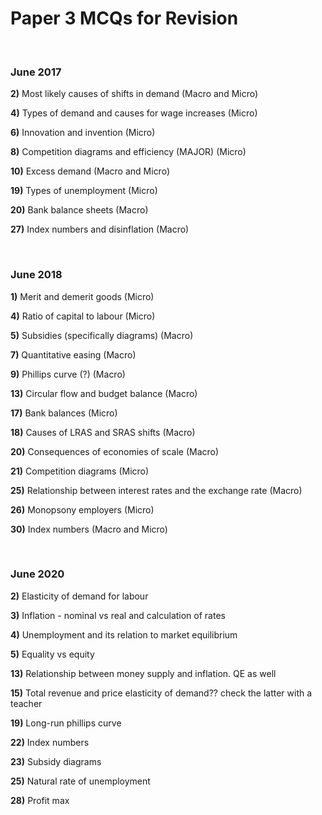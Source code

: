 # Paper 3 MCQs for Revision


</br>

### June 2017

**2)** Most likely causes of shifts in demand (Macro and Micro)

**4)** Types of demand and causes for wage increases (Micro)

**6)** Innovation and invention (Micro)

**8)** Competition diagrams and efficiency (MAJOR) (Micro)

**10)** Excess demand (Macro and Micro)

**19)** Types of unemployment (Micro)

**20)** Bank balance sheets (Macro)

**27)** Index numbers and disinflation (Macro)

</br>

### June 2018

**1)** Merit and demerit goods (Micro)

**4)** Ratio of capital to labour (Micro)

**5)** Subsidies (specifically diagrams) (Macro)

**7)** Quantitative easing (Macro)

**9)** Phillips curve (?) (Macro)

**13)** Circular flow and budget balance (Macro)

**17)** Bank balances (Micro)

**18)** Causes of LRAS and SRAS shifts (Macro)

**20)** Consequences of economies of scale (Macro)

**21)** Competition diagrams (Micro)

**25)** Relationship between interest rates and the exchange rate (Macro)

**26)** Monopsony employers (Micro)

**30)** Index numbers (Macro and Micro)

</br>

### June 2020

**2)** Elasticity of demand for labour

**3)** Inflation - nominal vs real and calculation of rates

**4)** Unemployment and its relation to market equilibrium

**5)** Equality vs equity

**13)** Relationship between money supply and inflation. QE as well

**15)** Total revenue and price elasticity of demand?? check the latter with a teacher

**19)** Long-run phillips curve

**22)** Index numbers

**23)** Subsidy diagrams

**25)** Natural rate of unemployment

**28)** Profit max
